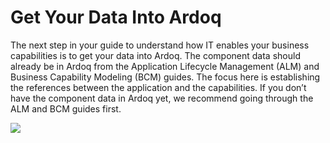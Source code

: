 # Get Your Data Into Ardoq
The next step in your guide to understand how IT enables your business capabilities is to get your data into Ardoq. The component data should already be in Ardoq from the Application Lifecycle Management (ALM) and Business Capability Modeling (BCM) guides. The focus here is establishing the references between the application and the capabilities. If you don’t have the component data in Ardoq yet, we recommend going through the ALM and BCM guides first.

![](Pasted%20image%2020231003165633.png)